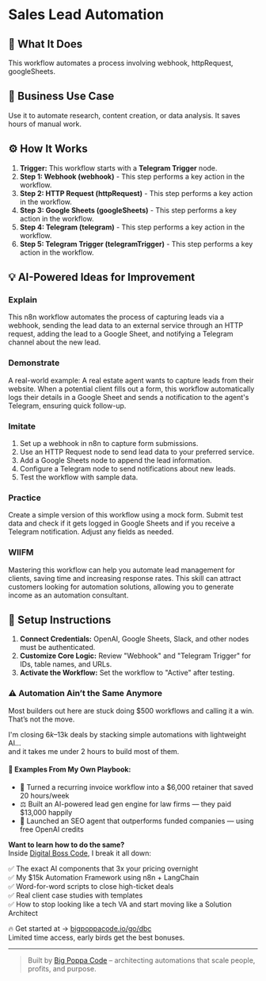 # Sales Lead Automation

## 🚀 What It Does
This workflow automates a process involving webhook, httpRequest, googleSheets.

## 💼 Business Use Case
Use it to automate research, content creation, or data analysis. It saves hours of manual work.

## ⚙️ How It Works
1.  **Trigger:** This workflow starts with a **Telegram Trigger** node.
2. **Step 1: Webhook (webhook)** - This step performs a key action in the workflow.
3. **Step 2: HTTP Request (httpRequest)** - This step performs a key action in the workflow.
4. **Step 3: Google Sheets (googleSheets)** - This step performs a key action in the workflow.
5. **Step 4: Telegram (telegram)** - This step performs a key action in the workflow.
6. **Step 5: Telegram Trigger (telegramTrigger)** - This step performs a key action in the workflow.

## 💡 AI-Powered Ideas for Improvement
### Explain
This n8n workflow automates the process of capturing leads via a webhook, sending the lead data to an external service through an HTTP request, adding the lead to a Google Sheet, and notifying a Telegram channel about the new lead.

### Demonstrate
A real-world example: A real estate agent wants to capture leads from their website. When a potential client fills out a form, this workflow automatically logs their details in a Google Sheet and sends a notification to the agent's Telegram, ensuring quick follow-up.

### Imitate
1. Set up a webhook in n8n to capture form submissions.
2. Use an HTTP Request node to send lead data to your preferred service.
3. Add a Google Sheets node to append the lead information.
4. Configure a Telegram node to send notifications about new leads.
5. Test the workflow with sample data.

### Practice
Create a simple version of this workflow using a mock form. Submit test data and check if it gets logged in Google Sheets and if you receive a Telegram notification. Adjust any fields as needed.

### WIIFM
Mastering this workflow can help you automate lead management for clients, saving time and increasing response rates. This skill can attract customers looking for automation solutions, allowing you to generate income as an automation consultant.

## 🔧 Setup Instructions
1. **Connect Credentials:** OpenAI, Google Sheets, Slack, and other nodes must be authenticated.
2. **Customize Core Logic:** Review "Webhook" and "Telegram Trigger" for IDs, table names, and URLs.
3. **Activate the Workflow:** Set the workflow to "Active" after testing.

### ⚠️ Automation Ain’t the Same Anymore

Most builders out here are stuck doing $500 workflows and calling it a win.  
That’s not the move.  

I'm closing $6k–$13k deals by stacking simple automations with lightweight AI...  
and it takes me under 2 hours to build most of them.

#### 🧠 Examples From My Own Playbook:
- 🔁 Turned a recurring invoice workflow into a $6,000 retainer that saved 20 hours/week  
- ⚖️ Built an AI-powered lead gen engine for law firms — they paid $13,000 happily  
- 🚀 Launched an SEO agent that outperforms funded companies — using free OpenAI credits  

**Want to learn how to do the same?**  
Inside [Digital Boss Code](https://bigpoppacode.io/go/dbc), I break it all down:

✅ The exact AI components that 3x your pricing overnight  
✅ My $15k Automation Framework using n8n + LangChain  
✅ Word-for-word scripts to close high-ticket deals  
✅ Real client case studies with templates  
✅ How to stop looking like a tech VA and start moving like a Solution Architect  

🔥 Get started at → [bigpoppacode.io/go/dbc](https://bigpoppacode.io/go/dbc)  
Limited time access, early birds get the best bonuses.

---
> Built by [Big Poppa Code](https://bigpoppacode.io) – architecting automations that scale people, profits, and purpose.

